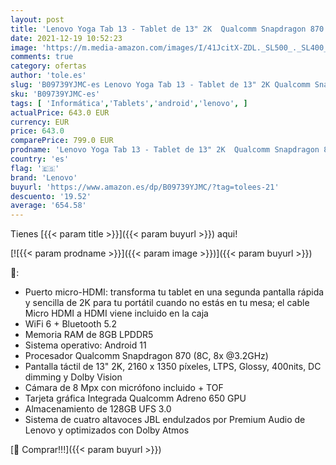 ```yaml
---
layout: post
title: 'Lenovo Yoga Tab 13 - Tablet de 13" 2K  Qualcomm Snapdragon 870  8GB de RAM  128GB UFS 3.0  WiFi 6 + Bluetooth  Android 11  4x Altavoces   Puerto HDMI  Negro'
date: 2021-12-19 10:52:23
image: 'https://m.media-amazon.com/images/I/41JcitX-ZDL._SL500_._SL400_.jpg'
comments: true
category: ofertas
author: 'tole.es'
slug: 'B09739YJMC-es Lenovo Yoga Tab 13 - Tablet de 13" 2K Qualcomm Snapdragon...'
sku: 'B09739YJMC-es'
tags: [ 'Informática','Tablets','android','lenovo', ]
actualPrice: 643.0 EUR
currency: EUR
price: 643.0
comparePrice: 799.0 EUR
prodname: 'Lenovo Yoga Tab 13 - Tablet de 13" 2K  Qualcomm Snapdragon 870  8GB de RAM  128GB UFS 3.0  WiFi 6 + Bluetooth  Android 11  4x Altavoces   Puerto HDMI  Negro'
country: 'es'
flag: '🇪🇸'
brand: 'Lenovo'
buyurl: 'https://www.amazon.es/dp/B09739YJMC/?tag=tolees-21'
descuento: '19.52'
average: '654.58'
---
```


Tienes [{{< param title >}}]({{< param buyurl >}}) aqui!

[![{{< param prodname >}}]({{< param image >}})]({{< param buyurl >}})

🔎:

- Puerto micro-HDMI: transforma tu tablet en una segunda pantalla rápida y sencilla de 2K para tu portátil cuando no estás en tu mesa; el cable Micro HDMI a HDMI viene incluido en la caja
- WiFi 6 + Bluetooth 5.2
- Memoria RAM de 8GB LPDDR5
- Sistema operativo: Android 11
- Procesador Qualcomm Snapdragon 870 (8C, 8x @3.2GHz)
- Pantalla táctil de 13" 2K, 2160 x 1350 píxeles, LTPS, Glossy, 400nits, DC dimming y Dolby Vision
- Cámara de 8 Mpx con micrófono incluido + TOF
- Tarjeta gráfica Integrada Qualcomm Adreno 650 GPU
- Almacenamiento de 128GB UFS 3.0
- Sistema de cuatro altavoces JBL endulzados por Premium Audio de Lenovo y optimizados con Dolby Atmos

[🛒 Comprar!!!]({{< param buyurl >}})
